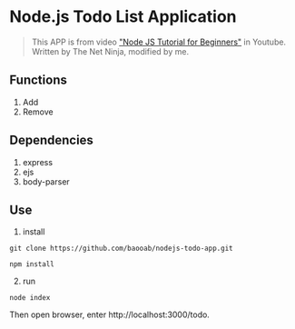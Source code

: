 # Node.js Todo List Application

> This APP is from video ["Node JS Tutorial for Beginners"][link1] in Youtube. Written by The Net Ninja, modified by me.

## Functions

1. Add
2. Remove

## Dependencies

1. express
2. ejs
3. body-parser

## Use

1. install

```
git clone https://github.com/baooab/nodejs-todo-app.git

npm install
```

2. run

```
node index
```

Then open browser, enter http://localhost:3000/todo.

[link1]: https://www.youtube.com/watch?v=edOmvng5IQc&index=31&list=PL4cUxeGkcC9gcy9lrvMJ75z9maRw4byYp
